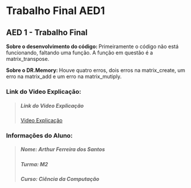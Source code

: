 <h1>Trabalho Final AED1</h1>
<h2>AED 1 - Trabalho Final</h2>

<strong>Sobre o desenvolvimento do código: </strong>Primeiramente o código não está funcionando, faltando uma função.
A função em questão é a matrix_transpose.

<strong>Sobre o DR.Memory: </strong>Houve quatro erros, dois erros na matrix_create, um erro na matrix_add e um erro
na matrix_mutiply.

<h3>Link do Video Explicação: </h3>
<blockquote><h5>Link do Video Explicação</h4>
<a href="https://drive.google.com/drive/folders/1szPVL52HU_qa_-rfl_42Pl-2iACbu_oF?usp=sharing">Video Explicação</a></blockquote> 

<h3>Informações do Aluno: </h3>
<blockquote><h5>Nome: Arthur Ferreira dos Santos</h4>
<h5>Turma: M2</h4>
<h5>Curso: Ciência da Computação</h4></blockquote>
